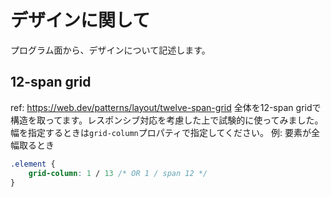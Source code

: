 # デザインに関して
プログラム面から、デザインについて記述します。

## 12-span grid
ref: https://web.dev/patterns/layout/twelve-span-grid
全体を12-span gridで構造を取ってます。レスポンシブ対応を考慮した上で試験的に使ってみました。
幅を指定するときは`grid-column`プロパティで指定してください。
例: 要素が全幅取るとき
```css
.element {
    grid-column: 1 / 13 /* OR 1 / span 12 */
}
```

